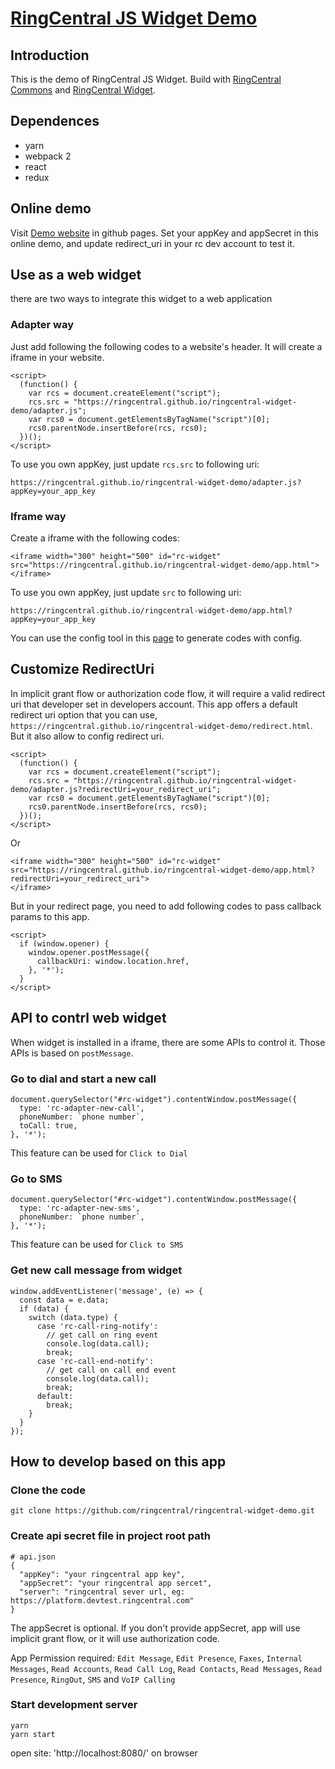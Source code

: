 # [RingCentral JS Widget Demo](https://ringcentral.github.io/ringcentral-widget-demo/)

## Introduction
This is the demo of RingCentral JS Widget.
Build with [RingCentral Commons](https://github.com/ringcentral/ringcentral-js-integration-commons/) and [RingCentral Widget](https://github.com/ringcentral/ringcentral-js-widget).

## Dependences

* yarn
* webpack 2
* react
* redux

## Online demo

Visit [Demo website](https://ringcentral.github.io/ringcentral-widget-demo/) in github pages.
Set your appKey and appSecret in this online demo, and update redirect_uri in your rc dev account to test it.

## Use as a web widget

there are two ways to integrate this widget to a web application

### Adapter way

Just add following the following codes to a website's header. It will create a iframe in your website.

```
<script>
  (function() {
    var rcs = document.createElement("script");
    rcs.src = "https://ringcentral.github.io/ringcentral-widget-demo/adapter.js";
    var rcs0 = document.getElementsByTagName("script")[0];
    rcs0.parentNode.insertBefore(rcs, rcs0);
  })();
</script>
```

To use you own appKey, just update `rcs.src` to following uri:
```
https://ringcentral.github.io/ringcentral-widget-demo/adapter.js?appKey=your_app_key
```

### Iframe way

Create a iframe with the following codes:

```
<iframe width="300" height="500" id="rc-widget" src="https://ringcentral.github.io/ringcentral-widget-demo/app.html">
</iframe>
```

To use you own appKey, just update `src` to following uri:
```
https://ringcentral.github.io/ringcentral-widget-demo/app.html?appKey=your_app_key
```

You can use the config tool in this [page](https://ringcentral.github.io/ringcentral-widget-demo) to generate codes with config.

## Customize RedirectUri

In implicit grant flow or authorization code flow, it will require a valid redirect uri that developer set in developers account. This app offers a default redirect uri option that you can use, `https://ringcentral.github.io/ringcentral-widget-demo/redirect.html`. But it also allow to config redirect uri.

```
<script>
  (function() {
    var rcs = document.createElement("script");
    rcs.src = "https://ringcentral.github.io/ringcentral-widget-demo/adapter.js?redirectUri=your_redirect_uri";
    var rcs0 = document.getElementsByTagName("script")[0];
    rcs0.parentNode.insertBefore(rcs, rcs0);
  })();
</script>
```

Or

```
<iframe width="300" height="500" id="rc-widget" src="https://ringcentral.github.io/ringcentral-widget-demo/app.html?redirectUri=your_redirect_uri">
</iframe>
```

But in your redirect page, you need to add following codes to pass callback params to this app.

```
<script>
  if (window.opener) {
    window.opener.postMessage({
      callbackUri: window.location.href,
    }, '*');
  }
</script>
```

## API to contrl web widget

When widget is installed in a iframe, there are some APIs to control it. Those APIs is based on `postMessage`.

### Go to dial and start a new call

```
document.querySelector("#rc-widget").contentWindow.postMessage({
  type: 'rc-adapter-new-call',
  phoneNumber: `phone number`,
  toCall: true,
}, '*');
```
This feature can be used for `Click to Dial`

### Go to SMS

```
document.querySelector("#rc-widget").contentWindow.postMessage({
  type: 'rc-adapter-new-sms',
  phoneNumber: `phone number`,
}, '*');
```
This feature can be used for `Click to SMS`

### Get new call message from widget

```
window.addEventListener('message', (e) => {
  const data = e.data;
  if (data) {
    switch (data.type) {
      case 'rc-call-ring-notify':
        // get call on ring event
        console.log(data.call);
        break;
      case 'rc-call-end-notify':
        // get call on call end event
        console.log(data.call);
        break;
      default:
        break;
    }
  }
});
```

## How to develop based on this app

### Clone the code
```
git clone https://github.com/ringcentral/ringcentral-widget-demo.git
```

### Create api secret file in project root path
```
# api.json
{
  "appKey": "your ringcentral app key",
  "appSecret": "your ringcentral app sercet",
  "server": "ringcentral sever url, eg: https://platform.devtest.ringcentral.com"
}
```
The appSecret is optional. If you don't provide appSecret, app will use implicit grant flow, or it will use
authorization code.

App Permission required: `Edit Message`, `Edit Presence`, `Faxes`, `Internal Messages`, `Read Accounts`, `Read Call Log`, `Read Contacts`, `Read Messages`, `Read Presence`, `RingOut`, `SMS` and `VoIP Calling`

### Start development server

```
yarn
yarn start
```

open site: 'http://localhost:8080/' on browser
